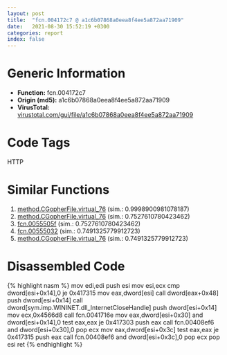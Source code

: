 ```yaml
---
layout: post
title:  "fcn.004172c7 @ a1c6b07868a0eea8f4ee5a872aa71909"
date:   2021-08-30 15:52:19 +0300
categories: report
index: false
---
```


# Generic Information
- **Function:** fcn.004172c7
- **Origin (md5):** a1c6b07868a0eea8f4ee5a872aa71909
- **VirusTotal:** [virustotal.com/gui/file/a1c6b07868a0eea8f4ee5a872aa71909][virustotal_ref]

# Code Tags
<span class="tag" id="HTTP">HTTP</span>


# Similar Functions

1. [method.CGopherFile.virtual\_76][similar_1_ref] (sim.: 0.9998900981078187)
2. [method.CGopherFile.virtual\_76][similar_2_ref] (sim.: 0.7527610780423462)
3. [fcn.0055505f][similar_3_ref] (sim.: 0.7527610780423462)
4. [fcn.00555032][similar_4_ref] (sim.: 0.7491325779912723)
5. [method.CGopherFile.virtual\_76][similar_5_ref] (sim.: 0.7491325779912723)


# Disassembled Code

{% highlight nasm %}
mov edi,edi
push esi
mov esi,ecx
cmp dword[esi+0x14],0
je 0x417315
mov eax,dword[esi]
call dword[eax+0x48]
push dword[esi+0x14]
call dword[sym.imp.WININET.dll_InternetCloseHandle]
push dword[esi+0x14]
mov ecx,0x4566d8
call fcn.0041716e
mov eax,dword[esi+0x30]
and dword[esi+0x14],0
test eax,eax
je 0x417303
push eax
call fcn.00408ef6
and dword[esi+0x30],0
pop ecx
mov eax,dword[esi+0x3c]
test eax,eax
je 0x417315
push eax
call fcn.00408ef6
and dword[esi+0x3c],0
pop ecx
pop esi
ret 
{% endhighlight %}


[similar_1_ref]: /report/method.CGopherFile.virtual_76@a1c6b07868a0eea8f4ee5a872aa71909
[similar_2_ref]: /report/method.CGopherFile.virtual_76@14b20b07906a36e23f2230c8042160f2
[similar_3_ref]: /report/fcn.0055505f@14b20b07906a36e23f2230c8042160f2
[similar_4_ref]: /report/fcn.00555032@c60344b51fa39a329b92557d24ff7670
[similar_5_ref]: /report/method.CGopherFile.virtual_76@c60344b51fa39a329b92557d24ff7670
[virustotal_ref]: https://www.virustotal.com/gui/file/a1c6b07868a0eea8f4ee5a872aa71909